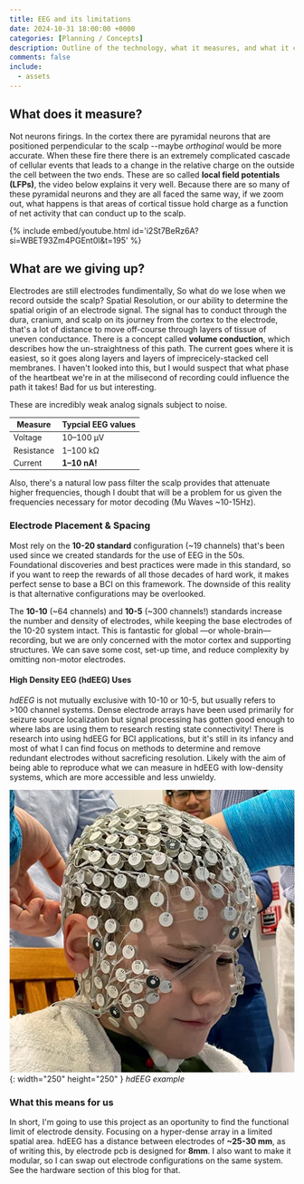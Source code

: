 ```yaml
---
title: EEG and its limitations
date: 2024-10-31 18:00:00 +0000
categories: [Planning / Concepts]
description: Outline of the technology, what it measures, and what it can't.
comments: false
include:
  - assets
---
```


## What does it measure?
Not neurons firings. In the cortex there are pyramidal neurons that are positioned perpendicular to the scalp --maybe *orthoginal* would be more accurate. When these fire there there is an extremely complicated cascade of cellular events that leads to a change in the relative charge on the outside the cell between the two ends. These are so called **local field potentials (LFPs)**, the video below explains it very well. Because there are so many of these pyramidal neurons and they are all faced the same way, if we zoom out, what happens is that areas of cortical tissue hold charge as a function of net activity that can conduct up to the scalp. 

{% include embed/youtube.html id='i2St7BeRz6A?si=WBET93Zm4PGEnt0l&t=195' %}

## What are we giving up?

Electrodes are still electrodes fundimentally, So what do we lose when we record outside the scalp? Spatial Resolution, or our ability to determine the spatial origin of an electrode signal. The signal has to conduct through the dura, cranium, and scalp on its journey from the cortex to the electrode, that's a lot of distance to move off-course through layers of tissue of uneven conductance. There is a concept called **volume conduction**, which describes how the un-straightness of this path. The current goes where it is easiest, so it goes along layers and layers of imprecicely-stacked cell membranes. I haven't looked into this, but I would suspect that what phase of the heartbeat we're in at the milisecond of recording could influence the path it takes! Bad for us but interesting.

These are incredibly weak analog signals subject to noise. 

| Measure                           | Typcial EEG values|
| --------------------------------- | ----------------  |
| Voltage                           | 10–100 µV         |
| Resistance                        | 1–100 kΩ          |
| Current                           | **1–10 nA!**      |

Also, there's a natural low pass filter the scalp provides that attenuate higher frequencies, though I doubt that will be a problem for us given the frequencies necessary for motor decoding (Mu Waves ~10-15Hz).

### Electrode Placement & Spacing

Most rely on the **10-20 standard** configuration (~19 channels) that's been used since we created standards for the use of EEG in the 50s. Foundational discoveries and best practices were made in this standard, so if you want to reep the rewards of all those decades of hard work, it makes perfect sense to base a BCI on this framework. The downside of this reality is that alternative configurations may be overlooked. 

The **10-10** (~64 channels) and **10-5** (~300 channels!) standards increase the number and density of electrodes, while keeping the base electrodes of the 10-20 system intact. This is fantastic for global  —or whole-brain— recording, but we are only concerned with the motor cortex and supporting structures. We can save some cost, set-up time, and reduce complexity by omitting non-motor electrodes. 

#### High Density EEG (hdEEG) Uses

*hdEEG* is not mutually exclusive with 10-10 or 10-5, but usually refers to >100 channel systems. Dense electrode arrays have been used primarily for seizure source localization but signal processing has gotten good enough to where labs are using them to research resting state connectivity! There is research into using hdEEG for BCI applications, but it's still in its infancy and most of what I can find focus on methods to determine and remove redundant electrodes without sacreficing resolution. Likely with the aim of being able to reproduce what we can measure in hdEEG with low-density systems, which are more accessible and less unwieldy.

![Desktop View](/assets/img/post-images/hd-eeg-fig1_webp.png){: width="250" height="250" }
_hdEEG example_

### What this means for us

In short, I'm going to use this project as an oportunity to find the functional limit of electrode density. Focusing on a hyper-dense array in a limited spatial area. hdEEG has a distance between electrodes of **~25-30 mm**, as of writing this, by electrode pcb is designed for **8mm**. I also want to make it modular, so I can swap out electrode configurations on the same system. See the hardware section of this blog for that. 